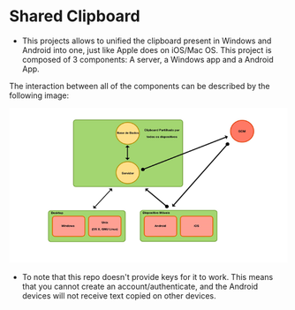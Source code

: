 # Shared Clipboard

* This projects allows to unified the clipboard present in Windows and Android into one, just like Apple does on iOS/Mac OS.
This project is composed of 3 components: A server, a Windows app and a Android App.

The interaction between all of the components can be described by the following image: 


![alt text](https://github.com/Andr3Carvalh0/sharedClipboard/blob/master/Others/diagram.png)



* To note that this repo doesn't provide keys for it to work. This means that you cannot create an account/authenticate, and the Android devices will not receive text copied on other devices.
